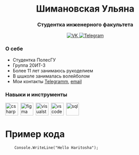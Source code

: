<div id="header" align="center">
	<h1>Шимановская Ульяна</h1>
	<h3>Студентка инженерного факультета</h3>
</div>

<div id="socials" align="center">
	<a href="https://vk.com/ulyana0306">
		<img src="https://img.shields.io/badge/VK-blue?style=for-the-badge&logo=VK&logoColor=white" alt="VK"/>
	</a>
	<a href="https://t.me/uliiiianaaa">
		<img src="https://img.shields.io/badge/Telegram-blue?style=for-the-badge&logo=telegram&logoColor=white" alt="Telegram"/>
	</a>
</div>

### О себе
-  Студентка ПолесГУ
-  Группа 20ИТ-3
-  Более 11 лет занимаюсь рукоделием
-  В шшколе занималась волейболом
-  Мои контакты [Telegramm](https://t.me/uliiiianaaa), [email](shimanovskaya.03@mail.ru)

### Навыки и инструменты
<img src="https://cdn.jsdelivr.net/gh/devicons/devicon/icons/csharp/csharp-original.svg" title="csharp" width="40" height="40"/>&nbsp;
<img src="https://cdn.jsdelivr.net/gh/devicons/devicon/icons/figma/figma-original.svg" title="figma" width="40" height="40"/>&nbsp;
<img src="https://cdn.jsdelivr.net/gh/devicons/devicon/icons/visualstudio/visualstudio-plain.svg" title="visualstudio" width="40" height="40"/>&nbsp;
<img src="https://cdn.jsdelivr.net/gh/devicons/devicon/icons/vscode/vscode-original.svg" title="vscode" width="40" height="40"/>&nbsp;
<img src="https://cdn.jsdelivr.net/gh/devicons/devicon/icons/postgresql/postgresql-original.svg" title="sql" width="40" height="40"/>&nbsp;

# Пример кода
```
    Console.WriteLine("Hello Haritosha");
```

